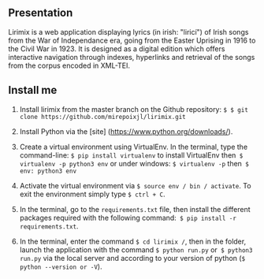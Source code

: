 ## Presentation
Lirimix is a web application displaying lyrics (in irish: "liricí") of Irish songs from the War of Independance era, going from the Easter Uprising in 1916 to the Civil War in 1923.
It is designed as a digital edition which offers interactive navigation through indexes, hyperlinks and retrieval of the songs from the corpus encoded in XML-TEI. 

## Install me
1. Install lirimix from the master branch on the Github repository:
`$ $ git clone https://github.com/mirepoixjl/lirimix.git`

2. Install Python via the [site] (https://www.python.org/downloads/). 

3. Create a virtual environment using VirtualEnv. In the terminal, type the command-line: `$ pip install virtualenv` to install VirtualEnv then` $ virtualenv -p python3 env` or under windows: `$ virtualenv -p` then` $ env: python3 env`

4. Activate the virtual environment via `$ source env / bin / activate`. To exit the environment simply type `$ ctrl + C`.

5. In the terminal, go to the `requirements.txt` file, then install the different packages required with the following command:` $ pip install -r requirements.txt`.

6. In the terminal, enter the command `$ cd lirimix /`, then in the folder, launch the application with the command `$ python run.py` or` $ python3 run.py` via the local server and according to your version of python (`$ python --version or -V`).
